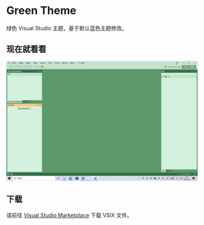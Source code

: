 # Green Theme
绿色 Visual Studio 主题，基于默认蓝色主题修改。

## 现在就看看

![截屏](assets\screenshot.png)

## 下载

请前往 [Visual Studio Marketplace](https://marketplace.visualstudio.com/items?itemName=ShihaoShen.GreenTheme) 下载 VSIX 文件。

